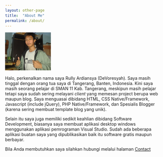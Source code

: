 ```yaml
---
layout: other-page
title:  "About Me"
permalink: /about/
---
```

<img class="ui left floated image" src="/img/profil.png">
<p>Halo, perkenalkan nama saya Rully Ardiansya (DeVoresyah). Saya masih tinggal dengan orang tua saya di Tangerang, Banten, Indonesia. Kini saya masih seorang pelajar di SMAN 11 Kab. Tangerang, meskipun masih pelajar tetapi saya sudah sering melayani <i>client</i> yang memesan project berupa web maupun blog. Saya menguasai dibidang HTML, CSS Native/Framework, Javascript (include jQuery), PHP Native/Framework, dan Spesialis Blogger (karena sering membuat template blog yang unik).</p>

<p>Selain itu saya juga memiliki sedikit keahlian dibidang Software Development, biasanya saya membuat aplikasi desktop windows menggunakan aplikasi pemrograman Visual Studio. Sudah ada beberapa aplikasi buatan saya yang dipublikasikan baik itu software gratis maupun berbayar.</p>

<p>Bila Anda membutuhkan saya silahkan hubungi melalui halaman <a href="/contact/">Contact</a></p>